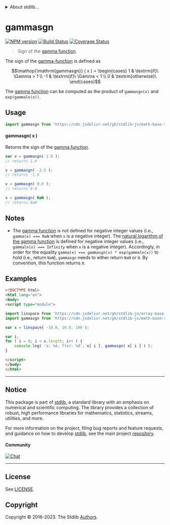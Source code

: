 <!--

@license Apache-2.0

Copyright (c) 2022 The Stdlib Authors.

Licensed under the Apache License, Version 2.0 (the "License");
you may not use this file except in compliance with the License.
You may obtain a copy of the License at

   http://www.apache.org/licenses/LICENSE-2.0

Unless required by applicable law or agreed to in writing, software
distributed under the License is distributed on an "AS IS" BASIS,
WITHOUT WARRANTIES OR CONDITIONS OF ANY KIND, either express or implied.
See the License for the specific language governing permissions and
limitations under the License.

-->


<details>
  <summary>
    About stdlib...
  </summary>
  <p>We believe in a future in which the web is a preferred environment for numerical computation. To help realize this future, we've built stdlib. stdlib is a standard library, with an emphasis on numerical and scientific computation, written in JavaScript (and C) for execution in browsers and in Node.js.</p>
  <p>The library is fully decomposable, being architected in such a way that you can swap out and mix and match APIs and functionality to cater to your exact preferences and use cases.</p>
  <p>When you use stdlib, you can be absolutely certain that you are using the most thorough, rigorous, well-written, studied, documented, tested, measured, and high-quality code out there.</p>
  <p>To join us in bringing numerical computing to the web, get started by checking us out on <a href="https://github.com/stdlib-js/stdlib">GitHub</a>, and please consider <a href="https://opencollective.com/stdlib">financially supporting stdlib</a>. We greatly appreciate your continued support!</p>
</details>

# gammasgn

[![NPM version][npm-image]][npm-url] [![Build Status][test-image]][test-url] [![Coverage Status][coverage-image]][coverage-url] <!-- [![dependencies][dependencies-image]][dependencies-url] -->

> Sign of the [gamma function][@stdlib/math/base/special/gamma].

<section class="intro">

The sign of the [gamma-function][@stdlib/math/base/special/gamma] is defined as

<!-- <equation class="equation" label="eq:gamma_sign_function" align="center" raw="\operatorname{gammasgn} ( x ) = \begin{cases} 1 & \textrm{if}\ \Gamma > 1 \\ -1 & \textrm{if}\ \Gamma < 1 \\ 0 & \textrm{otherwise}\ \end{cases}" alt="Sign of the gamma function"> -->

```math
\mathop{\mathrm{gammasgn}} ( x ) = \begin{cases} 1 & \textrm{if}\ \Gamma > 1 \\ -1 & \textrm{if}\ \Gamma < 1 \\ 0 & \textrm{otherwise}\ \end{cases}
```

<!-- <div class="equation" align="center" data-raw-text="\operatorname{gammasgn} ( x ) = \begin{cases} 1 &amp; \textrm{if}\ \Gamma &gt; 1 \\ -1 &amp; \textrm{if}\ \Gamma &lt; 1 \\ 0 &amp; \textrm{otherwise}\ \end{cases}" data-equation="eq:gamma_sign_function">
    <img src="https://cdn.jsdelivr.net/gh/stdlib-js/stdlib@50b141156b147529227e2eb4247eda81c781dec9/lib/node_modules/@stdlib/math/base/special/gammasgn/docs/img/equation_gamma_sign_function.svg" alt="Sign of the gamma function">
    <br>
</div> -->

<!-- </equation> -->

The [gamma function][@stdlib/math/base/special/gamma] can be computed as the product of `gammasgn(x)` and `exp(gammaln(x))`.

</section>

<!-- /.intro -->



<section class="usage">

## Usage

```javascript
import gammasgn from 'https://cdn.jsdelivr.net/gh/stdlib-js/math-base-special-gammasgn@esm/index.mjs';
```

#### gammasgn( x )

Returns the sign of the [gamma function][@stdlib/math/base/special/gamma].

```javascript
var v = gammasgn( 1.0 );
// returns 1.0

v = gammasgn( -2.5 );
// returns -1.0

v = gammasgn( 0.0 );
// returns 0.0

v = gammasgn( NaN );
// returns NaN
```

</section>

<!-- /.usage -->

<section class="notes">

## Notes

-   The [gamma function][@stdlib/math/base/special/gamma] is not defined for negative integer values (i.e., `gamma(x) === NaN` when `x` is a negative integer). The [natural logarithm of the gamma function][@stdlib/math/base/special/gammaln] is defined for negative integer values (i.e., `gammaln(x) === Infinity` when `x` is a negative integer). Accordingly, in order for the equality `gamma(x) === gammasgn(x) * exp(gammaln(x))` to hold (i.e., return `NaN`), `gammasgn` needs to either return `NaN` or `0`. By convention, this function returns `0`.

</section>

<!-- /. notes -->

<section class="examples">

## Examples

<!-- eslint no-undef: "error" -->

```html
<!DOCTYPE html>
<html lang="en">
<body>
<script type="module">

import linspace from 'https://cdn.jsdelivr.net/gh/stdlib-js/array-base-linspace@esm/index.mjs';
import gammasgn from 'https://cdn.jsdelivr.net/gh/stdlib-js/math-base-special-gammasgn@esm/index.mjs';

var x = linspace( -10.0, 10.0, 100 );

var i;
for ( i = 0; i < x.length; i++ ) {
    console.log( 'x: %d, f(x): %d', x[ i ], gammasgn( x[ i ] ) );
}

</script>
</body>
</html>
```

</section>

<!-- /.examples -->

<!-- Section for related `stdlib` packages. Do not manually edit this section, as it is automatically populated. -->

<section class="related">

</section>

<!-- /.related -->

<!-- Section for all links. Make sure to keep an empty line after the `section` element and another before the `/section` close. -->


<section class="main-repo" >

* * *

## Notice

This package is part of [stdlib][stdlib], a standard library with an emphasis on numerical and scientific computing. The library provides a collection of robust, high performance libraries for mathematics, statistics, streams, utilities, and more.

For more information on the project, filing bug reports and feature requests, and guidance on how to develop [stdlib][stdlib], see the main project [repository][stdlib].

#### Community

[![Chat][chat-image]][chat-url]

---

## License

See [LICENSE][stdlib-license].


## Copyright

Copyright &copy; 2016-2023. The Stdlib [Authors][stdlib-authors].

</section>

<!-- /.stdlib -->

<!-- Section for all links. Make sure to keep an empty line after the `section` element and another before the `/section` close. -->

<section class="links">

[npm-image]: http://img.shields.io/npm/v/@stdlib/math-base-special-gammasgn.svg
[npm-url]: https://npmjs.org/package/@stdlib/math-base-special-gammasgn

[test-image]: https://github.com/stdlib-js/math-base-special-gammasgn/actions/workflows/test.yml/badge.svg?branch=v0.1.0
[test-url]: https://github.com/stdlib-js/math-base-special-gammasgn/actions/workflows/test.yml?query=branch:v0.1.0

[coverage-image]: https://img.shields.io/codecov/c/github/stdlib-js/math-base-special-gammasgn/main.svg
[coverage-url]: https://codecov.io/github/stdlib-js/math-base-special-gammasgn?branch=main

<!--

[dependencies-image]: https://img.shields.io/david/stdlib-js/math-base-special-gammasgn.svg
[dependencies-url]: https://david-dm.org/stdlib-js/math-base-special-gammasgn/main

-->

[chat-image]: https://img.shields.io/gitter/room/stdlib-js/stdlib.svg
[chat-url]: https://app.gitter.im/#/room/#stdlib-js_stdlib:gitter.im

[stdlib]: https://github.com/stdlib-js/stdlib

[stdlib-authors]: https://github.com/stdlib-js/stdlib/graphs/contributors

[umd]: https://github.com/umdjs/umd
[es-module]: https://developer.mozilla.org/en-US/docs/Web/JavaScript/Guide/Modules

[deno-url]: https://github.com/stdlib-js/math-base-special-gammasgn/tree/deno
[umd-url]: https://github.com/stdlib-js/math-base-special-gammasgn/tree/umd
[esm-url]: https://github.com/stdlib-js/math-base-special-gammasgn/tree/esm
[branches-url]: https://github.com/stdlib-js/math-base-special-gammasgn/blob/main/branches.md

[stdlib-license]: https://raw.githubusercontent.com/stdlib-js/math-base-special-gammasgn/main/LICENSE

[@stdlib/math/base/special/gamma]: https://github.com/stdlib-js/math-base-special-gamma/tree/esm

[@stdlib/math/base/special/gammaln]: https://github.com/stdlib-js/math-base-special-gammaln/tree/esm

<!-- <related-links> -->

<!-- </related-links> -->

</section>

<!-- /.links -->
